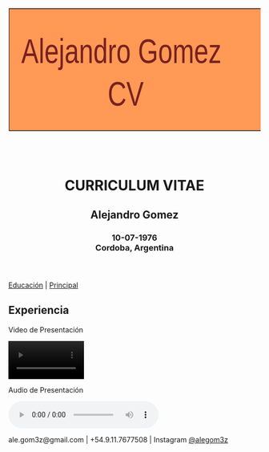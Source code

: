 <!DOCTYPE html>
<html>
<head>
	<meta charset="utf-8" lang="es-AR">
	<meta name="viwport" content="width=device-width initial-scale=1 user-scalable=no">
	<meta name="description" content="Trabajo final Fundamentos en HTML, NextU">
	<title>Fundamentals Final</title>
</head>

<body>
	<header>
		<!-- SVG creado con Inkscape  -->
		<svg 
   xmlns:dc="http://purl.org/dc/elements/1.1/"
   xmlns:cc="http://creativecommons.org/ns#"
   xmlns:rdf="http://www.w3.org/1999/02/22-rdf-syntax-ns#"
   xmlns:svg="http://www.w3.org/2000/svg"
   xmlns="http://www.w3.org/2000/svg"
   xmlns:sodipodi="http://sodipodi.sourceforge.net/DTD/sodipodi-0.dtd"
   xmlns:inkscape="http://www.inkscape.org/namespaces/inkscape"
   width="148mm"
   height="105mm"
   viewBox="0 0 524.40946 372.04724"
   id="svg2"
   version="1.1"
   inkscape:version="0.91 r13725"
   sodipodi:docname="logo.svg">
  <defs
     id="defs4" />
  <sodipodi:namedview
     id="base"
     pagecolor="#ffffff"
     bordercolor="#666666"
     borderopacity="1.0"
     inkscape:pageopacity="0.0"
     inkscape:pageshadow="2"
     inkscape:zoom="0.52548447"
     inkscape:cx="372.04724"
     inkscape:cy="-6.6605203"
     inkscape:document-units="px"
     inkscape:current-layer="layer1"
     showgrid="false"
     inkscape:window-width="1280"
     inkscape:window-height="755"
     inkscape:window-x="0"
     inkscape:window-y="1"
     inkscape:window-maximized="1"
     showborder="true"
     inkscape:showpageshadow="false" />
  <metadata
     id="metadata7">
    <rdf:RDF>
      <cc:Work
         rdf:about="">
        <dc:format>image/svg+xml</dc:format>
        <dc:type
           rdf:resource="http://purl.org/dc/dcmitype/StillImage" />
        <dc:title />
      </cc:Work>
    </rdf:RDF>
  </metadata>
  <g
     inkscape:label="Layer 1"
     inkscape:groupmode="layer"
     id="layer1"
     transform="translate(0,-680.31517)">
    <g
       id="g3348"
       transform="matrix(1.3464623,0,0,1.7683546,-66.824365,222.58089)">
      <g
         id="g3345">
        <rect
           style="fill:#ff9955;fill-rule:evenodd;stroke:#000000;stroke-width:0.75253624px;stroke-linecap:butt;stroke-linejoin:miter;stroke-opacity:1"
           id="rect3352"
           width="388.81891"
           height="143.10461"
           x="50.647266"
           y="295.09567" />
      </g>
      <g
         id="g3340">
        <text
           xml:space="preserve"
           style="font-style:normal;font-weight:normal;font-size:40.13295364px;line-height:125%;font-family:sans-serif;letter-spacing:0px;word-spacing:0px;fill:#782121;fill-opacity:1;stroke:none;stroke-width:1px;stroke-linecap:butt;stroke-linejoin:miter;stroke-opacity:1"
           x="69.851776"
           y="357.50577"
           id="text3354"
           sodipodi:linespacing="125%"
           transform="scale(0.99668763,1.0033234)"><tspan
             sodipodi:role="line"
             x="69.851776"
             y="357.50577"
             id="tspan3358">Alejandro Gomez</tspan><tspan
             sodipodi:role="line"
             x="69.851776"
             y="407.67197"
             id="tspan3362">            CV</tspan></text>
      </g>
    </g>
    <text
       xml:space="preserve"
       style="font-style:normal;font-weight:normal;font-size:40px;line-height:125%;font-family:sans-serif;letter-spacing:0px;word-spacing:0px;fill:#000000;fill-opacity:1;stroke:none;stroke-width:1px;stroke-linecap:butt;stroke-linejoin:miter;stroke-opacity:1"
       x="312.09299"
       y="647.02203"
       id="text3380"
       sodipodi:linespacing="125%"><tspan
         sodipodi:role="line"
         id="tspan3382"
         x="312.09299"
         y="647.02203" /></text>
  </g>
</svg>
	<h1>CURRICULUM VITAE</h1>
	<h2>Alejandro Gomez</h2>
		<h3>10-07-1976<br>
	Cordoba, Argentina</h3>
</header>

<nav>
	<a href="educacion.html">Educaci&oacute;n</a> | <a href="index.html">Principal</a>
</nav>

<section>
  <h2>Experiencia</h2>
  <p>Video de Presentación</p>
  <video width="30%" controls>
    <source src="assets/video/videoFinal.mov" type="video/mp4">
    <source src="assets/video/videoFinal.ogg" type="video/ogg">
    Tu navegador no soprta etiquetas de video.
  </video>
  <br>
  <p>Audio de Presentación</p>
  <audio src="assets/audio/audioFinal.m4a" controls preload="auto"></audio>
</section>

<footer>
  <p>ale.gom3z@gmail.com  |  +54.9.11.7677508  |  Instagram <a href="http://www.instagram.com/alegom3z" target="_blank">@alegom3z</a></p>
</footer>

</body>
</html>
